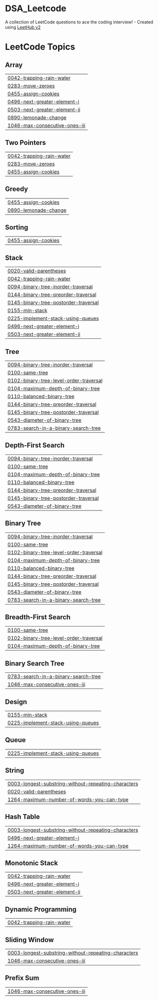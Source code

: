 # DSA_Leetcode
A collection of LeetCode questions to ace the coding interview! - Created using [LeetHub v2](https://github.com/arunbhardwaj/LeetHub-2.0)

<!---LeetCode Topics Start-->
# LeetCode Topics
## Array
|  |
| ------- |
| [0042-trapping-rain-water](https://github.com/jhashubham09/DSA_Leetcode/tree/master/0042-trapping-rain-water) |
| [0283-move-zeroes](https://github.com/jhashubham09/DSA_Leetcode/tree/master/0283-move-zeroes) |
| [0455-assign-cookies](https://github.com/jhashubham09/DSA_Leetcode/tree/master/0455-assign-cookies) |
| [0496-next-greater-element-i](https://github.com/jhashubham09/DSA_Leetcode/tree/master/0496-next-greater-element-i) |
| [0503-next-greater-element-ii](https://github.com/jhashubham09/DSA_Leetcode/tree/master/0503-next-greater-element-ii) |
| [0890-lemonade-change](https://github.com/jhashubham09/DSA_Leetcode/tree/master/0890-lemonade-change) |
| [1046-max-consecutive-ones-iii](https://github.com/jhashubham09/DSA_Leetcode/tree/master/1046-max-consecutive-ones-iii) |
## Two Pointers
|  |
| ------- |
| [0042-trapping-rain-water](https://github.com/jhashubham09/DSA_Leetcode/tree/master/0042-trapping-rain-water) |
| [0283-move-zeroes](https://github.com/jhashubham09/DSA_Leetcode/tree/master/0283-move-zeroes) |
| [0455-assign-cookies](https://github.com/jhashubham09/DSA_Leetcode/tree/master/0455-assign-cookies) |
## Greedy
|  |
| ------- |
| [0455-assign-cookies](https://github.com/jhashubham09/DSA_Leetcode/tree/master/0455-assign-cookies) |
| [0890-lemonade-change](https://github.com/jhashubham09/DSA_Leetcode/tree/master/0890-lemonade-change) |
## Sorting
|  |
| ------- |
| [0455-assign-cookies](https://github.com/jhashubham09/DSA_Leetcode/tree/master/0455-assign-cookies) |
## Stack
|  |
| ------- |
| [0020-valid-parentheses](https://github.com/jhashubham09/DSA_Leetcode/tree/master/0020-valid-parentheses) |
| [0042-trapping-rain-water](https://github.com/jhashubham09/DSA_Leetcode/tree/master/0042-trapping-rain-water) |
| [0094-binary-tree-inorder-traversal](https://github.com/jhashubham09/DSA_Leetcode/tree/master/0094-binary-tree-inorder-traversal) |
| [0144-binary-tree-preorder-traversal](https://github.com/jhashubham09/DSA_Leetcode/tree/master/0144-binary-tree-preorder-traversal) |
| [0145-binary-tree-postorder-traversal](https://github.com/jhashubham09/DSA_Leetcode/tree/master/0145-binary-tree-postorder-traversal) |
| [0155-min-stack](https://github.com/jhashubham09/DSA_Leetcode/tree/master/0155-min-stack) |
| [0225-implement-stack-using-queues](https://github.com/jhashubham09/DSA_Leetcode/tree/master/0225-implement-stack-using-queues) |
| [0496-next-greater-element-i](https://github.com/jhashubham09/DSA_Leetcode/tree/master/0496-next-greater-element-i) |
| [0503-next-greater-element-ii](https://github.com/jhashubham09/DSA_Leetcode/tree/master/0503-next-greater-element-ii) |
## Tree
|  |
| ------- |
| [0094-binary-tree-inorder-traversal](https://github.com/jhashubham09/DSA_Leetcode/tree/master/0094-binary-tree-inorder-traversal) |
| [0100-same-tree](https://github.com/jhashubham09/DSA_Leetcode/tree/master/0100-same-tree) |
| [0102-binary-tree-level-order-traversal](https://github.com/jhashubham09/DSA_Leetcode/tree/master/0102-binary-tree-level-order-traversal) |
| [0104-maximum-depth-of-binary-tree](https://github.com/jhashubham09/DSA_Leetcode/tree/master/0104-maximum-depth-of-binary-tree) |
| [0110-balanced-binary-tree](https://github.com/jhashubham09/DSA_Leetcode/tree/master/0110-balanced-binary-tree) |
| [0144-binary-tree-preorder-traversal](https://github.com/jhashubham09/DSA_Leetcode/tree/master/0144-binary-tree-preorder-traversal) |
| [0145-binary-tree-postorder-traversal](https://github.com/jhashubham09/DSA_Leetcode/tree/master/0145-binary-tree-postorder-traversal) |
| [0543-diameter-of-binary-tree](https://github.com/jhashubham09/DSA_Leetcode/tree/master/0543-diameter-of-binary-tree) |
| [0783-search-in-a-binary-search-tree](https://github.com/jhashubham09/DSA_Leetcode/tree/master/0783-search-in-a-binary-search-tree) |
## Depth-First Search
|  |
| ------- |
| [0094-binary-tree-inorder-traversal](https://github.com/jhashubham09/DSA_Leetcode/tree/master/0094-binary-tree-inorder-traversal) |
| [0100-same-tree](https://github.com/jhashubham09/DSA_Leetcode/tree/master/0100-same-tree) |
| [0104-maximum-depth-of-binary-tree](https://github.com/jhashubham09/DSA_Leetcode/tree/master/0104-maximum-depth-of-binary-tree) |
| [0110-balanced-binary-tree](https://github.com/jhashubham09/DSA_Leetcode/tree/master/0110-balanced-binary-tree) |
| [0144-binary-tree-preorder-traversal](https://github.com/jhashubham09/DSA_Leetcode/tree/master/0144-binary-tree-preorder-traversal) |
| [0145-binary-tree-postorder-traversal](https://github.com/jhashubham09/DSA_Leetcode/tree/master/0145-binary-tree-postorder-traversal) |
| [0543-diameter-of-binary-tree](https://github.com/jhashubham09/DSA_Leetcode/tree/master/0543-diameter-of-binary-tree) |
## Binary Tree
|  |
| ------- |
| [0094-binary-tree-inorder-traversal](https://github.com/jhashubham09/DSA_Leetcode/tree/master/0094-binary-tree-inorder-traversal) |
| [0100-same-tree](https://github.com/jhashubham09/DSA_Leetcode/tree/master/0100-same-tree) |
| [0102-binary-tree-level-order-traversal](https://github.com/jhashubham09/DSA_Leetcode/tree/master/0102-binary-tree-level-order-traversal) |
| [0104-maximum-depth-of-binary-tree](https://github.com/jhashubham09/DSA_Leetcode/tree/master/0104-maximum-depth-of-binary-tree) |
| [0110-balanced-binary-tree](https://github.com/jhashubham09/DSA_Leetcode/tree/master/0110-balanced-binary-tree) |
| [0144-binary-tree-preorder-traversal](https://github.com/jhashubham09/DSA_Leetcode/tree/master/0144-binary-tree-preorder-traversal) |
| [0145-binary-tree-postorder-traversal](https://github.com/jhashubham09/DSA_Leetcode/tree/master/0145-binary-tree-postorder-traversal) |
| [0543-diameter-of-binary-tree](https://github.com/jhashubham09/DSA_Leetcode/tree/master/0543-diameter-of-binary-tree) |
| [0783-search-in-a-binary-search-tree](https://github.com/jhashubham09/DSA_Leetcode/tree/master/0783-search-in-a-binary-search-tree) |
## Breadth-First Search
|  |
| ------- |
| [0100-same-tree](https://github.com/jhashubham09/DSA_Leetcode/tree/master/0100-same-tree) |
| [0102-binary-tree-level-order-traversal](https://github.com/jhashubham09/DSA_Leetcode/tree/master/0102-binary-tree-level-order-traversal) |
| [0104-maximum-depth-of-binary-tree](https://github.com/jhashubham09/DSA_Leetcode/tree/master/0104-maximum-depth-of-binary-tree) |
## Binary Search Tree
|  |
| ------- |
| [0783-search-in-a-binary-search-tree](https://github.com/jhashubham09/DSA_Leetcode/tree/master/0783-search-in-a-binary-search-tree) |
| [1046-max-consecutive-ones-iii](https://github.com/jhashubham09/DSA_Leetcode/tree/master/1046-max-consecutive-ones-iii) |
## Design
|  |
| ------- |
| [0155-min-stack](https://github.com/jhashubham09/DSA_Leetcode/tree/master/0155-min-stack) |
| [0225-implement-stack-using-queues](https://github.com/jhashubham09/DSA_Leetcode/tree/master/0225-implement-stack-using-queues) |
## Queue
|  |
| ------- |
| [0225-implement-stack-using-queues](https://github.com/jhashubham09/DSA_Leetcode/tree/master/0225-implement-stack-using-queues) |
## String
|  |
| ------- |
| [0003-longest-substring-without-repeating-characters](https://github.com/jhashubham09/DSA_Leetcode/tree/master/0003-longest-substring-without-repeating-characters) |
| [0020-valid-parentheses](https://github.com/jhashubham09/DSA_Leetcode/tree/master/0020-valid-parentheses) |
| [1264-maximum-number-of-words-you-can-type](https://github.com/jhashubham09/DSA_Leetcode/tree/master/1264-maximum-number-of-words-you-can-type) |
## Hash Table
|  |
| ------- |
| [0003-longest-substring-without-repeating-characters](https://github.com/jhashubham09/DSA_Leetcode/tree/master/0003-longest-substring-without-repeating-characters) |
| [0496-next-greater-element-i](https://github.com/jhashubham09/DSA_Leetcode/tree/master/0496-next-greater-element-i) |
| [1264-maximum-number-of-words-you-can-type](https://github.com/jhashubham09/DSA_Leetcode/tree/master/1264-maximum-number-of-words-you-can-type) |
## Monotonic Stack
|  |
| ------- |
| [0042-trapping-rain-water](https://github.com/jhashubham09/DSA_Leetcode/tree/master/0042-trapping-rain-water) |
| [0496-next-greater-element-i](https://github.com/jhashubham09/DSA_Leetcode/tree/master/0496-next-greater-element-i) |
| [0503-next-greater-element-ii](https://github.com/jhashubham09/DSA_Leetcode/tree/master/0503-next-greater-element-ii) |
## Dynamic Programming
|  |
| ------- |
| [0042-trapping-rain-water](https://github.com/jhashubham09/DSA_Leetcode/tree/master/0042-trapping-rain-water) |
## Sliding Window
|  |
| ------- |
| [0003-longest-substring-without-repeating-characters](https://github.com/jhashubham09/DSA_Leetcode/tree/master/0003-longest-substring-without-repeating-characters) |
| [1046-max-consecutive-ones-iii](https://github.com/jhashubham09/DSA_Leetcode/tree/master/1046-max-consecutive-ones-iii) |
## Prefix Sum
|  |
| ------- |
| [1046-max-consecutive-ones-iii](https://github.com/jhashubham09/DSA_Leetcode/tree/master/1046-max-consecutive-ones-iii) |
<!---LeetCode Topics End-->